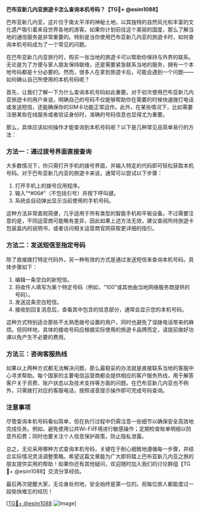 **巴布亚新几内亚旅遊卡怎么查询本机号码？【TG💪+ @esim1088】**

巴布亚新几内亚，这片位于南太平洋的神秘土地，以其独特的自然风光和丰富的文化遗产吸引着来自世界各地的游客。如果你计划前往这个美丽的国度，那么了解当地的通信服务是非常重要的。特别是当你使用巴布亚新几内亚的旅遊卡时，如何查询本机号码成为了一个常见的问题。

在巴布亚新几内亚旅行时，购买一张当地的旅遊卡可以帮助你保持与外界的联系。无论是为了方便与家人朋友保持联络，还是需要紧急联系当地的服务，拥有一个本地号码都是十分必要的。然而，很多人在拿到旅遊卡后，可能会遇到一个问题——如何确认自己所使用的本机号码呢？

首先，让我们了解一下为什么查询本机号码如此重要。对于初次使用巴布亚新几内亚旅遊卡的用户来说，明确自己的号码不仅能够帮助你在需要的时候快速拨打电话或发送短信，还能确保你的SIM卡功能正常运作。此外，在某些情况下，比如需要注册某些在线服务或者验证身份时，准确的号码信息也显得尤为重要。

那么，具体应该如何操作才能查询到本机号码呢？以下是几种常见且简单易行的方法：

### 方法一：通过拨号界面直接查询

大多数情况下，你只需打开手机的拨号界面，并输入特定的代码即可轻松获取本机号码。对于巴布亚新几内亚的旅遊卡来说，通常可以尝试以下步骤：

1. 打开手机上的拨号应用程序。
2. 输入“*#06#”（不包括引号）并按下呼叫键。
3. 系统会自动弹出显示当前使用的手机号码。

这种方法非常直观简便，几乎适用于所有类型的智能手机和平板设备。不过需要注意的是，不同运营商可能略有差异，因此如果上述方法无效，建议查阅所持旅遊卡包装盒内的说明书，或者访问相关运营商官网获取更详细的指引。

### 方法二：发送短信至指定号码

除了直接拨打特定代码外，另一种有效的方式是通过发送短信来查询本机号码。具体步骤如下：

1. 编辑一条空白的新短信。
2. 将收件人填写为某个特定号码（例如，“100”或其他由当地网络服务商提供的号码）。
3. 发送这条空白短信。
4. 接收到回复消息后，查看其中包含的信息部分，通常会显示您的本机号码。

这种方式特别适合那些不太熟悉拨号设置的用户，同时也避免了误拨电话带来的麻烦。但同样地，具体的接收号码应根据实际使用的旅遊卡品牌而定，请提前做好功课以免产生不必要的费用。

### 方法三：咨询客服热线

如果以上两种方式都无法解决问题，那么最稳妥的办法就是直接联系当地的客服中心寻求帮助。每个国家的主要电信运营商都会提供相应的客户服务热线，用于解答客户关于资费、账户状态以及技术支持等方面的问题。在巴布亚新几内亚也不例外，只需拨打对应的客服电话，按照语音提示操作即可完成号码查询。

### 注意事项

尽管查询本机号码看似简单，但在执行过程中仍需注意一些细节以确保安全高效地完成任务。例如，避免使用公共Wi-Fi环境进行敏感操作；定期检查账单明细以防意外扣费；同时也要关注个人信息保护政策，防止隐私泄露。

总之，无论采用哪种方式查询本机号码，关键在于耐心细致地遵循每一步骤，并结合实际情况灵活调整策略。希望这篇文章能为广大即将踏上巴布亚新几内亚之旅的朋友提供实用的帮助！如果你还有其他疑问，欢迎随时加入我们的讨论群组【TG💪+ @esim1088】交流分享经验。

最后再次提醒大家，无论身处何地，安全始终是第一位的。祝每位旅人都能度过一段愉快难忘的经历！

[[TG💪+ @esim1088](https://t.me/s/esim1088) ![Image](https://i.postimg.cc/4NQfJmqS/Snipaste-2025-05-13-00-14-12.png)]